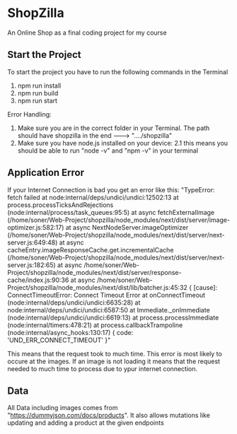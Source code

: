 # ShopZilla

An Online Shop as a final coding project for my course

## Start the Project

To start the project you have to run the following commands in the Terminal

1. npm run install
2. npm run build
3. npm run start

Error Handling:

1. Make sure you are in the correct folder in your Terminal. The path should have shopzilla in the end ---> "..../shopzilla"
2. Make sure you have node.js installed on your device:
   2.1 this means you should be able to run "node -v" and "npm -v" in your terminal

## Application Error

If your Internet Connection is bad you get an error like this:
"TypeError: fetch failed
at node:internal/deps/undici/undici:12502:13
at process.processTicksAndRejections (node:internal/process/task_queues:95:5)
at async fetchExternalImage (/home/soner/Web-Project/shopzilla/node_modules/next/dist/server/image-optimizer.js:582:17)
at async NextNodeServer.imageOptimizer (/home/soner/Web-Project/shopzilla/node_modules/next/dist/server/next-server.js:649:48)
at async cacheEntry.imageResponseCache.get.incrementalCache (/home/soner/Web-Project/shopzilla/node_modules/next/dist/server/next-server.js:182:65)
at async /home/soner/Web-Project/shopzilla/node_modules/next/dist/server/response-cache/index.js:90:36
at async /home/soner/Web-Project/shopzilla/node_modules/next/dist/lib/batcher.js:45:32 {
[cause]: ConnectTimeoutError: Connect Timeout Error
at onConnectTimeout (node:internal/deps/undici/undici:6635:28)
at node:internal/deps/undici/undici:6587:50
at Immediate.\_onImmediate (node:internal/deps/undici/undici:6619:13)
at process.processImmediate (node:internal/timers:478:21)
at process.callbackTrampoline (node:internal/async_hooks:130:17) {
code: 'UND_ERR_CONNECT_TIMEOUT'
}"

This means that the request took to much time. This error is most likely to occure at the images. If an image is not loading it means that the request needed to much time to process due to ypur internet connection.

## Data

All Data including images comes from "https://dummyjson.com/docs/products".
It also allows mutations like updating and adding a product at the given endpoints
